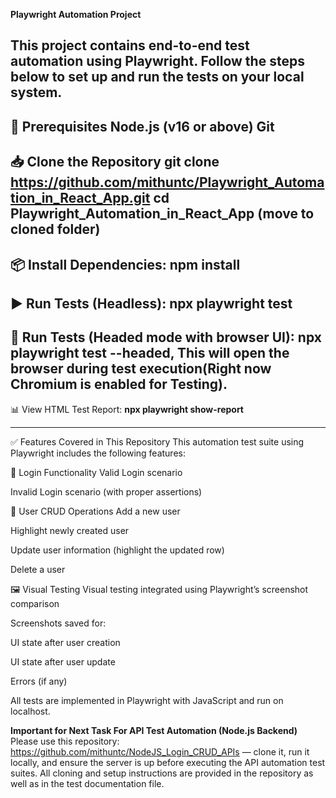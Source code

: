 **Playwright Automation Project**

This project contains end-to-end test automation using Playwright. Follow the steps below to set up and run the tests on your local system.
----------------------------------------------------------------------------------------------------------------------------------------------
🔧 Prerequisites
Node.js (v16 or above)
Git
------------------------------------------------------------------------------------------------------------------------------
📥 Clone the Repository
git clone https://github.com/mithuntc/Playwright_Automation_in_React_App.git
cd Playwright_Automation_in_React_App (move to cloned folder)
-----------------------------------------------------------------------------------------------------------------------------
📦 Install Dependencies:
**npm install**
-----------------------------------------------------------------------------------------------------------------------------
▶️ Run Tests (Headless):
**npx playwright test**
------------------------------------------------------------------------------------------------------------------------------
🧪 Run Tests (Headed mode with browser UI):
**npx playwright test --headed**, 
This will open the browser during test execution(Right now Chromium is enabled for Testing).
-------------------------------------------------------------------------------------------------------------------------------
📊 View HTML Test Report:
**npx playwright show-report**

-------------------------------------------------------------------------------------------------------------------------------
✅ Features Covered in This Repository
This automation test suite using Playwright includes the following features:

🔐 Login Functionality
Valid Login scenario

Invalid Login scenario (with proper assertions)

👥 User CRUD Operations
Add a new user

Highlight newly created user

Update user information (highlight the updated row)

Delete a user

🖼️ Visual Testing
Visual testing integrated using Playwright’s screenshot comparison

Screenshots saved for:

UI state after user creation

UI state after user update

Errors (if any)

All tests are implemented in Playwright with JavaScript and run on localhost.

**Important for Next Task For API Test Automation (Node.js Backend)**
Please use this repository: https://github.com/mithuntc/NodeJS_Login_CRUD_APIs — clone it, run it locally, and ensure the server is up before executing the API automation test suites. All cloning and setup instructions are provided in the repository as well as in the test documentation file.






